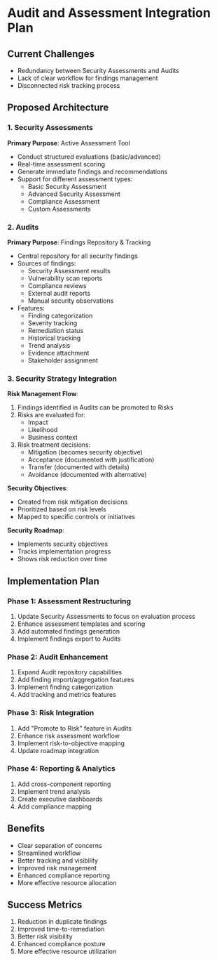 # Audit and Assessment Integration Plan

## Current Challenges
- Redundancy between Security Assessments and Audits
- Lack of clear workflow for findings management
- Disconnected risk tracking process

## Proposed Architecture

### 1. Security Assessments
**Primary Purpose**: Active Assessment Tool
- Conduct structured evaluations (basic/advanced)
- Real-time assessment scoring
- Generate immediate findings and recommendations
- Support for different assessment types:
  * Basic Security Assessment
  * Advanced Security Assessment
  * Compliance Assessment
  * Custom Assessments

### 2. Audits
**Primary Purpose**: Findings Repository & Tracking
- Central repository for all security findings
- Sources of findings:
  * Security Assessment results
  * Vulnerability scan reports
  * Compliance reviews
  * External audit reports
  * Manual security observations
- Features:
  * Finding categorization
  * Severity tracking
  * Remediation status
  * Historical tracking
  * Trend analysis
  * Evidence attachment
  * Stakeholder assignment

### 3. Security Strategy Integration
**Risk Management Flow**:
1. Findings identified in Audits can be promoted to Risks
2. Risks are evaluated for:
   - Impact
   - Likelihood
   - Business context
3. Risk treatment decisions:
   - Mitigation (becomes security objective)
   - Acceptance (documented with justification)
   - Transfer (documented with details)
   - Avoidance (documented with alternative)

**Security Objectives**:
- Created from risk mitigation decisions
- Prioritized based on risk levels
- Mapped to specific controls or initiatives

**Security Roadmap**:
- Implements security objectives
- Tracks implementation progress
- Shows risk reduction over time

## Implementation Plan

### Phase 1: Assessment Restructuring
1. Update Security Assessments to focus on evaluation process
2. Enhance assessment templates and scoring
3. Add automated findings generation
4. Implement findings export to Audits

### Phase 2: Audit Enhancement
1. Expand Audit repository capabilities
2. Add finding import/aggregation features
3. Implement finding categorization
4. Add tracking and metrics features

### Phase 3: Risk Integration
1. Add "Promote to Risk" feature in Audits
2. Enhance risk assessment workflow
3. Implement risk-to-objective mapping
4. Update roadmap integration

### Phase 4: Reporting & Analytics
1. Add cross-component reporting
2. Implement trend analysis
3. Create executive dashboards
4. Add compliance mapping

## Benefits
- Clear separation of concerns
- Streamlined workflow
- Better tracking and visibility
- Improved risk management
- Enhanced compliance reporting
- More effective resource allocation

## Success Metrics
1. Reduction in duplicate findings
2. Improved time-to-remediation
3. Better risk visibility
4. Enhanced compliance posture
5. More effective resource utilization